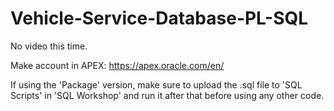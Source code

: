 # Vehicle-Service-Database-PL-SQL
No video this time.

Make account in APEX: https://apex.oracle.com/en/

If using the 'Package' version, make sure to upload the .sql file to 'SQL Scripts' in 'SQL Workshop' and run it after that before using any other code.
